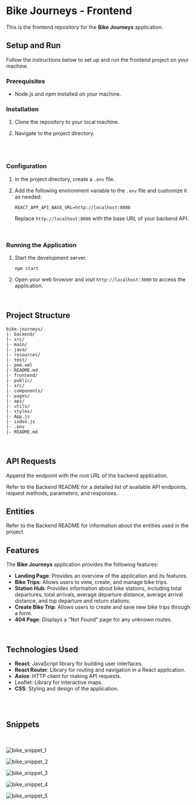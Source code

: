 # Bike Journeys - Frontend

This is the frontend repository for the **Bike Journeys** application.

## Setup and Run

Follow the instructions below to set up and run the frontend project on your machine.

### Prerequisites

- Node.js and npm installed on your machine.

### Installation

1. Clone the repository to your local machine.


2. Navigate to the project directory.

<br>
<br>

### Configuration

1. In the project directory, create a `.env` file.

2. Add the following environment variable to the `.env` file and customize it as needed:

    `REACT_APP_API_BASE_URL=http://localhost:8080`


    Replace `http://localhost:8080` with the base URL of your backend API.

<br>

### Running the Application

1. Start the development server.

    `npm start`

2. Open your web browser and visit `http://localhost:3000` to access the application.

<br>

## Project Structure

    bike-journeys/
    |- backend/
    |- src/
    |- main/
    |- java/
    |- resources/
    |- test/
    |- pom.xml
    |- README.md
    |- frontend/
    |- public/
    |- src/
    |- components/
    |- pages/
    |- api/
    |- utils/
    |- styles/
    |- App.js
    |- index.js
    |- .env
    |- README.md


<br>


## API Requests

Append the endpoint with the root URL of the backend application.

Refer to the Backend README for a detailed list of available API endpoints, request methods, parameters, and responses.

## Entities

Refer to the Backend README for information about the entities used in the project.

## Features

The **Bike Journeys** application provides the following features:

- **Landing Page**: Provides an overview of the application and its features.
- **Bike Trips**: Allows users to view, create, and manage bike trips.
- **Station Hub**: Provides information about bike stations, including total departures, total arrivals, average departure distance, average arrival distance, and top departure and return stations.
- **Create Bike Trip**: Allows users to create and save new bike trips through a form.
- **404 Page**: Displays a "Not Found" page for any unknown routes.

<br>

## Technologies Used

- **React**: JavaScript library for building user interfaces.
- **React Router**: Library for routing and navigation in a React application.
- **Axios**: HTTP client for making API requests.
- Leaflet: Library for interactive maps.
- **CSS**: Styling and design of the application.


<br>
<br>

## Snippets
<br>


![bike_snippet_1](https://github.com/MohHajri/Solita_Academy_BikeJourney_Project_Frontend/assets/89851240/8c999cfa-81f0-47a2-8afa-d474051cea65)

![bike_snippet_2](https://github.com/MohHajri/Solita_Academy_BikeJourney_Project_Frontend/assets/89851240/f3b16be4-01b4-4520-93e0-c95c87c976b1)

![bike_snippet_3](https://github.com/MohHajri/Solita_Academy_BikeJourney_Project_Frontend/assets/89851240/39016a06-99fd-4902-8869-56146d6b8c13)

![bike_snippet_4](https://github.com/MohHajri/Solita_Academy_BikeJourney_Project_Frontend/assets/89851240/dccb4dd4-036f-41a0-b885-07da5bb9e903)

![bike_snippet_5](https://github.com/MohHajri/Solita_Academy_BikeJourney_Project_Frontend/assets/89851240/2037bd6e-3d04-4352-b8dc-35379a5c07e9)

